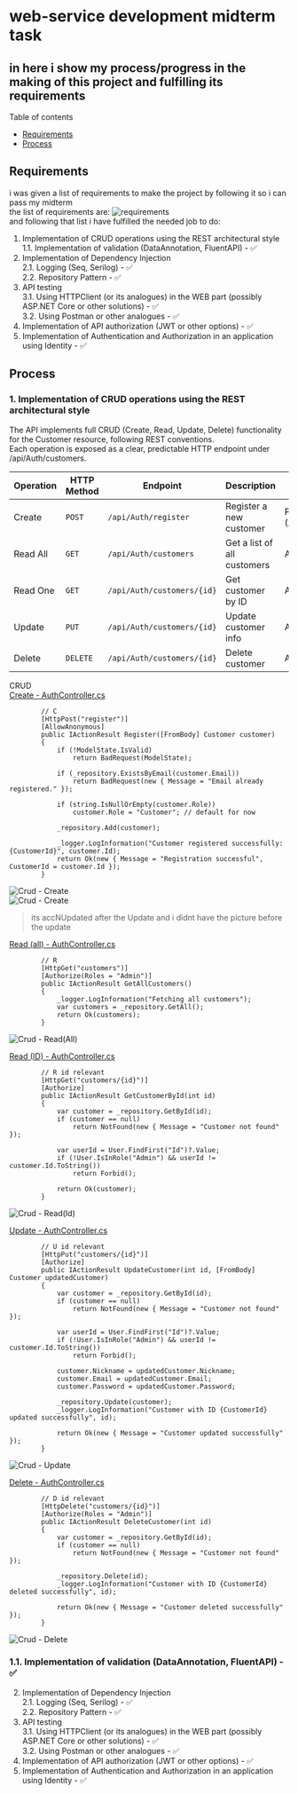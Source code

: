 # web-service development midterm task

## in here i show my process/progress in the making of this project and fulfilling its requirements

Table of contents
- [Requirements](#requirements)
- [Process](process)

## Requirements
i was given a list of requirements to make the project by following it so i can pass my midterm  
the list of requirements are:
![requirements](https://github.com/K0d0ku/web-serv_midterm/blob/master/%23images_and_files/requirements.png)  
and following that list i have fulfilled the needed job to do:
1. Implementation of CRUD operations using the REST architectural style  
1.1. Implementation of validation (DataAnnotation, FluentAPI) - ✅  
2. Implementation of Dependency Injection  
2.1. Logging (Seq, Serilog) - ✅  
2.2. Repository Pattern - ✅  
3. API testing  
3.1. Using HTTPClient (or its analogues) in the WEB part (possibly ASP.NET Core or other solutions) - ✅  
3.2. Using Postman or other analogues - ✅  
4. Implementation of API authorization (JWT or other options) - ✅  
5. Implementation of Authentication and Authorization in an application using Identity - ✅  

## Process

### 1. Implementation of CRUD operations using the REST architectural style  

The API implements full CRUD (Create, Read, Update, Delete) functionality for the Customer resource, following REST conventions.  
Each operation is exposed as a clear, predictable HTTP endpoint under /api/Auth/customers.

| Operation | HTTP Method | Endpoint                   | Description                 | Access Control     |
| --------- | ----------- | -------------------------- | --------------------------- | ------------------ |
| Create    | `POST`      | `/api/Auth/register`       | Register a new customer     | Public (Anonymous) |
| Read All  | `GET`       | `/api/Auth/customers`      | Get a list of all customers | Admin only         |
| Read One  | `GET`       | `/api/Auth/customers/{id}` | Get customer by ID          | Admin or Self      |
| Update    | `PUT`       | `/api/Auth/customers/{id}` | Update customer info        | Admin or Self      |
| Delete    | `DELETE`    | `/api/Auth/customers/{id}` | Delete customer             | Admin only         |  

CRUD  
[Create - AuthController.cs](https://github.com/K0d0ku/web-serv_midterm/blob/74ce5e44ff67db98236399b36b331dac2b20ce4a/Controllers/AuthController.cs#L28-L46)  
```
        // C
        [HttpPost("register")]
        [AllowAnonymous]
        public IActionResult Register([FromBody] Customer customer)
        {
            if (!ModelState.IsValid)
                return BadRequest(ModelState);

            if (_repository.ExistsByEmail(customer.Email))
                return BadRequest(new { Message = "Email already registered." });

            if (string.IsNullOrEmpty(customer.Role))
                customer.Role = "Customer"; // default for now

            _repository.Add(customer);

            _logger.LogInformation("Customer registered successfully: {CustomerId}", customer.Id);
            return Ok(new { Message = "Registration successful", CustomerId = customer.Id });
        }
```
![Crud - Create](https://github.com/K0d0ku/web-serv_midterm/blob/master/%23images_and_files/ApiTestCrud1.png)  
![Crud - Create](https://github.com/K0d0ku/web-serv_midterm/blob/master/%23images_and_files/ApiTestCrudDb1.png)  
> its accNUpdated after the Update and i didnt have the picture before the update

[Read (all) - AuthController.cs](https://github.com/K0d0ku/web-serv_midterm/blob/74ce5e44ff67db98236399b36b331dac2b20ce4a/Controllers/AuthController.cs#L89-L97)
```
        // R
        [HttpGet("customers")]
        [Authorize(Roles = "Admin")]
        public IActionResult GetAllCustomers()
        {
            _logger.LogInformation("Fetching all customers");
            var customers = _repository.GetAll();
            return Ok(customers);
        }
```
![Crud - Read(All)]()  

[Read (ID) - AuthController.cs](https://github.com/K0d0ku/web-serv_midterm/blob/74ce5e44ff67db98236399b36b331dac2b20ce4a/Controllers/AuthController.cs#L99-L113)  
```
        // R id relevant
        [HttpGet("customers/{id}")]
        [Authorize] 
        public IActionResult GetCustomerById(int id)
        {
            var customer = _repository.GetById(id);
            if (customer == null)
                return NotFound(new { Message = "Customer not found" });

            var userId = User.FindFirst("Id")?.Value;
            if (!User.IsInRole("Admin") && userId != customer.Id.ToString())
                return Forbid();

            return Ok(customer);
        }
```
![Crud - Read(Id)]()  

[Update - AuthController.cs](https://github.com/K0d0ku/web-serv_midterm/blob/74ce5e44ff67db98236399b36b331dac2b20ce4a/Controllers/AuthController.cs#L115-L136)  
```
        // U id relevant
        [HttpPut("customers/{id}")]
        [Authorize] 
        public IActionResult UpdateCustomer(int id, [FromBody] Customer updatedCustomer)
        {
            var customer = _repository.GetById(id);
            if (customer == null)
                return NotFound(new { Message = "Customer not found" });

            var userId = User.FindFirst("Id")?.Value;
            if (!User.IsInRole("Admin") && userId != customer.Id.ToString())
                return Forbid();

            customer.Nickname = updatedCustomer.Nickname;
            customer.Email = updatedCustomer.Email;
            customer.Password = updatedCustomer.Password;

            _repository.Update(customer);
            _logger.LogInformation("Customer with ID {CustomerId} updated successfully", id);

            return Ok(new { Message = "Customer updated successfully" });
        }
```
![Crud - Update]()  

[Delete - AuthController.cs](https://github.com/K0d0ku/web-serv_midterm/blob/74ce5e44ff67db98236399b36b331dac2b20ce4a/Controllers/AuthController.cs#L138-L151)  
```
        // D id relevant
        [HttpDelete("customers/{id}")]
        [Authorize(Roles = "Admin")] 
        public IActionResult DeleteCustomer(int id)
        {
            var customer = _repository.GetById(id);
            if (customer == null)
                return NotFound(new { Message = "Customer not found" });

            _repository.Delete(id);
            _logger.LogInformation("Customer with ID {CustomerId} deleted successfully", id);

            return Ok(new { Message = "Customer deleted successfully" });
        }
```
![Crud - Delete]()  

### 1.1. Implementation of validation (DataAnnotation, FluentAPI) - ✅  

2. Implementation of Dependency Injection  
2.1. Logging (Seq, Serilog) - ✅  
2.2. Repository Pattern - ✅  
4. API testing  
3.1. Using HTTPClient (or its analogues) in the WEB part (possibly ASP.NET Core or other solutions) - ✅  
3.2. Using Postman or other analogues - ✅  
5. Implementation of API authorization (JWT or other options) - ✅  
6. Implementation of Authentication and Authorization in an application using Identity - ✅  
